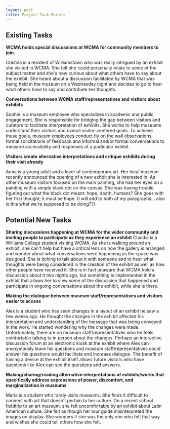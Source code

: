 ```yaml
---
layout: post
title: Project Task Review 
---
```

## Existing Tasks  
**WCMA holds special discussions at WCMA for community members to join.**

Cristina is a resident of Williamstown who was really intrigued by an exhibit she visited in WCMA. She felt she could personally relate to some of the subject matter and she's now curious about what others have to say about the exhibit. She heard about a discussion facilitated by WCMA that was being held in the museum on a Wednesday night and decides to go to hear what others have to say and contribute her thoughts.

**Conversations between WCMA staff/representatives and visitors about exhibits**

Sophie is a museum employee who specializes in academic and public engagement. She is responsible for bridging the gap between visitors and curators to facilitate interpretation of exhibits. She works to help museums understand their visitors and overall visitor-centered goals. To achieve these goals, museum employees conduct fly on the wall observations, formal solicitations of feedback and informal and/or formal conversations to measure accessibility and responses of a particular exhibit.  

**Visitors create alternative interpretations and critique exhibits during their visit already**

Anna is a young adult and a lover of contemporary art. Her local museum recently announced the opening of a new exhbit she is interested in. As other museum visitors focused on the main painting, she had her eyes on a painting with a simple black dot on the canvas. She was having trouble figuring out what the black dot meant: hope, death, humans? She goes with her first thought; it must be hope. (I will add to both of my paragraphs... also is this what we're supposed to be doing??) 

## Potential New Tasks

**Sharing discussions happening at WCMA for the wider community and inviting people to participate as they experience an exhibit**
Claudia is a Williams College student visiting WCMA. As she is walking around an exhibit, she can't help but have a critical lens on how the gallery is arranged and wonder about what conversations were happening as the space was designed. She is itching to talk about it with someone and to hear what thoughts were being considered in the creation of the exhibit as well as how other people have received it. She is in fact unaware that WCMA held a discussion about it two nights ago, but something is implemented in the exhibit that allows her to view some of the discussion that happened and participate in ongoing conversations about the exhibit, *while* she is there.

**Making the dialogue between museum staff/representatives and visitors easier to access**

Alex is a student who has seen changes in a layout of an exhibit he saw a few weeks ago. He thought the changes in the exhibit affected his interpretation and understanding of the message that was being conveyed in the work. He started wondering why the changes were made. Unfortunately, there are no museum staff/representatives who he feels comfortable talking to in person about the changes. Perhaps an interactive discussion forum at an electronic kiosk at the exhibit where Alex can anonymously leave his questions and museum staff/representatives could answer his questions would facilitate and increase dialogue. The benefit of having a device at the exhibit itself allows future visitors who have questions like Alex  can see the questions and answers. 

**Making/sharing/reading alternative interpretations of exhibits/works that specifically address expressions of power, discomfort, and marginalization in museums**

Maria is a student who rarely visits museums. She finds it difficult to connect with art that doesn't pertain to her culture. On a recent school fieldtrip to an art museum, she felt uncomfortable by an exhibit about Latin American culture. She felt as though her tour guide misinterpreted the images on display. She wonders if she was the only one who felt that way and wishes she could tell others how she felt. 


